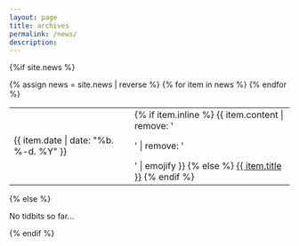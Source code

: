 ```yaml
---
layout: page
title: archives
permalink: /news/
description:
---
```


{%if site.news %}
  <table>
    {% assign news = site.news | reverse %}
    {% for item in news %}
      <tr>
        <td class="date">{{ item.date | date: "%b. %-d. %Y" }}</td>
        <td class="announcement">
          {% if item.inline %}
            {{ item.content | remove: '<p>' | remove: '</p>' | emojify }}
          {% else %}
            <a class="news-title" href="{{ item.url | prepend: site.baseurl }}">{{ item.title }}</a>
          {% endif %}
        </td>
      </tr>
    {% endfor %}
  </table>
{% else %}
  <p>No tidbits so far...</p>
{% endif %}

